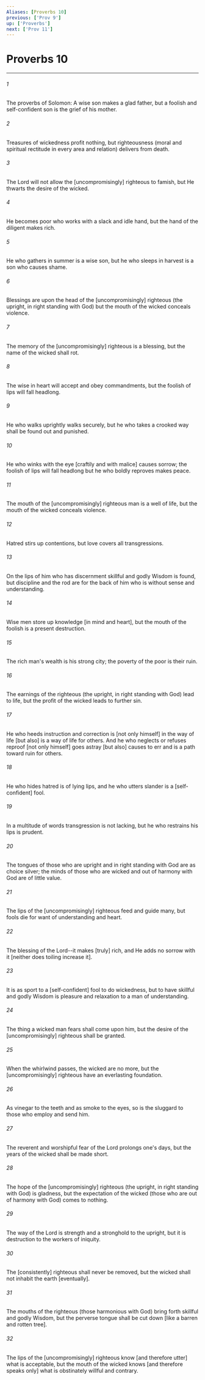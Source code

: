 ```yaml
---
Aliases: [Proverbs 10]
previous: ['Prov 9']
up: ['Proverbs']
next: ['Prov 11']
---
```

# Proverbs 10

***


###### 1 


The proverbs of Solomon: A wise son makes a glad father, but a foolish and self-confident son is the grief of his mother. 


###### 2 


Treasures of wickedness profit nothing, but righteousness (moral and spiritual rectitude in every area and relation) delivers from death. 


###### 3 


The Lord will not allow the [uncompromisingly] righteous to famish, but He thwarts the desire of the wicked. 


###### 4 


He becomes poor who works with a slack and idle hand, but the hand of the diligent makes rich. 


###### 5 


He who gathers in summer is a wise son, but he who sleeps in harvest is a son who causes shame. 


###### 6 


Blessings are upon the head of the [uncompromisingly] righteous (the upright, in right standing with God) but the mouth of the wicked conceals violence. 


###### 7 


The memory of the [uncompromisingly] righteous is a blessing, but the name of the wicked shall rot. 


###### 8 


The wise in heart will accept and obey commandments, but the foolish of lips will fall headlong. 


###### 9 


He who walks uprightly walks securely, but he who takes a crooked way shall be found out and punished. 


###### 10 


He who winks with the eye [craftily and with malice] causes sorrow; the foolish of lips will fall headlong but he who boldly reproves makes peace. 


###### 11 


The mouth of the [uncompromisingly] righteous man is a well of life, but the mouth of the wicked conceals violence. 


###### 12 


Hatred stirs up contentions, but love covers all transgressions. 


###### 13 


On the lips of him who has discernment skillful and godly Wisdom is found, but discipline and the rod are for the back of him who is without sense and understanding. 


###### 14 


Wise men store up knowledge [in mind and heart], but the mouth of the foolish is a present destruction. 


###### 15 


The rich man's wealth is his strong city; the poverty of the poor is their ruin. 


###### 16 


The earnings of the righteous (the upright, in right standing with God) lead to life, but the profit of the wicked leads to further sin. 


###### 17 


He who heeds instruction and correction is [not only himself] in the way of life [but also] is a way of life for others. And he who neglects or refuses reproof [not only himself] goes astray [but also] causes to err and is a path toward ruin for others. 


###### 18 


He who hides hatred is of lying lips, and he who utters slander is a [self-confident] fool. 


###### 19 


In a multitude of words transgression is not lacking, but he who restrains his lips is prudent. 


###### 20 


The tongues of those who are upright and in right standing with God are as choice silver; the minds of those who are wicked and out of harmony with God are of little value. 


###### 21 


The lips of the [uncompromisingly] righteous feed and guide many, but fools die for want of understanding and heart. 


###### 22 


The blessing of the Lord--it makes [truly] rich, and He adds no sorrow with it [neither does toiling increase it]. 


###### 23 


It is as sport to a [self-confident] fool to do wickedness, but to have skillful and godly Wisdom is pleasure and relaxation to a man of understanding. 


###### 24 


The thing a wicked man fears shall come upon him, but the desire of the [uncompromisingly] righteous shall be granted. 


###### 25 


When the whirlwind passes, the wicked are no more, but the [uncompromisingly] righteous have an everlasting foundation. 


###### 26 


As vinegar to the teeth and as smoke to the eyes, so is the sluggard to those who employ and send him. 


###### 27 


The reverent and worshipful fear of the Lord prolongs one's days, but the years of the wicked shall be made short. 


###### 28 


The hope of the [uncompromisingly] righteous (the upright, in right standing with God) is gladness, but the expectation of the wicked (those who are out of harmony with God) comes to nothing. 


###### 29 


The way of the Lord is strength and a stronghold to the upright, but it is destruction to the workers of iniquity. 


###### 30 


The [consistently] righteous shall never be removed, but the wicked shall not inhabit the earth [eventually]. 


###### 31 


The mouths of the righteous (those harmonious with God) bring forth skillful and godly Wisdom, but the perverse tongue shall be cut down [like a barren and rotten tree]. 


###### 32 


The lips of the [uncompromisingly] righteous know [and therefore utter] what is acceptable, but the mouth of the wicked knows [and therefore speaks only] what is obstinately willful and contrary.
